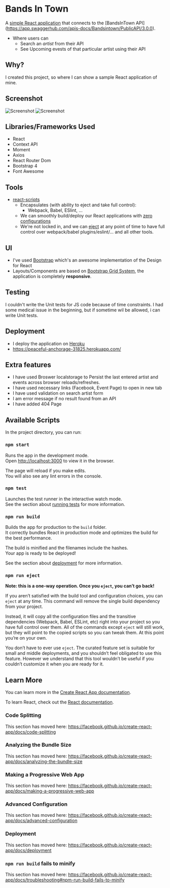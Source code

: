 # Bands In Town
A [simple React application](https://peaceful-anchorage-31825.herokuapp.com/) that connects to the [BandsInTown API] (https://app.swaggerhub.com/apis-docs/Bandsintown/PublicAPI/3.0.0).<br>
- Where users can
  - Search an *artist* from their API
  - See Upcoming evests of that particular artist using their API
 
## Why?
I created this project, so where I can show a sample React application of mine.

## Screenshot
![Screenshot](https://freeadscenter.com/bands-in-town/Screenshot_1.jpg)
![Screenshot](https://freeadscenter.com/bands-in-town/Screenshot_2.jpg)

## Libraries/Frameworks Used
- React
- Context API
- Moment
- Axios
- React Router Dom
- Bootstrap 4
- Font Awesome

## Tools
- [react-scripts](https://github.com/facebook/create-react-app/blob/master/README.md#getting-started)
  - Encapsulates (with ability to eject and take full control):
    - Webpack, Babel, ESlint, ...
  - We can smoothly build/deploy our React applications with [zero configurations](https://github.com/facebook/create-react-app#philosophy)
  - We're not locked in, and we can [eject](https://github.com/facebook/create-react-app/blob/master/packages/react-scripts/template/README.md#npm-run-eject) at any point of time to have full control over webpack/babel plugins/eslint/... and all other tools.

## UI
- I've used [Bootstrap](https://getbootstrap.com/) which's an awesome implementation of the Design for React
- Layouts/Components are based on [Bootstrap Grid System](https://getbootstrap.com/docs/4.1/layout/grid/), the application is completely **responsive**.

## Testing
I couldn't write the Unit tests for JS code because of time constraints. I had some medical issue in the beginning, but if sometime wil be allowed, i can write Unit tests.

## Deployment
- I deploy the application on [Heroku](https://www.heroku.com/)
- https://peaceful-anchorage-31825.herokuapp.com/

## Extra features
- I have used Broswer localstorage to Persist the last entered artist and events across browser reloads/refreshes.
- I have used necessary links (Facebook, Event Page) to open in new tab
- I have used validation on search artist form
- I am error message if no result found from an API
- I have added 404 Page

## Available Scripts

In the project directory, you can run:

### `npm start`

Runs the app in the development mode.<br>
Open [http://localhost:3000](http://localhost:3000) to view it in the browser.

The page will reload if you make edits.<br>
You will also see any lint errors in the console.

### `npm test`

Launches the test runner in the interactive watch mode.<br>
See the section about [running tests](https://facebook.github.io/create-react-app/docs/running-tests) for more information.

### `npm run build`

Builds the app for production to the `build` folder.<br>
It correctly bundles React in production mode and optimizes the build for the best performance.

The build is minified and the filenames include the hashes.<br>
Your app is ready to be deployed!

See the section about [deployment](https://facebook.github.io/create-react-app/docs/deployment) for more information.

### `npm run eject`

**Note: this is a one-way operation. Once you `eject`, you can’t go back!**

If you aren’t satisfied with the build tool and configuration choices, you can `eject` at any time. This command will remove the single build dependency from your project.

Instead, it will copy all the configuration files and the transitive dependencies (Webpack, Babel, ESLint, etc) right into your project so you have full control over them. All of the commands except `eject` will still work, but they will point to the copied scripts so you can tweak them. At this point you’re on your own.

You don’t have to ever use `eject`. The curated feature set is suitable for small and middle deployments, and you shouldn’t feel obligated to use this feature. However we understand that this tool wouldn’t be useful if you couldn’t customize it when you are ready for it.

## Learn More

You can learn more in the [Create React App documentation](https://facebook.github.io/create-react-app/docs/getting-started).

To learn React, check out the [React documentation](https://reactjs.org/).

### Code Splitting

This section has moved here: https://facebook.github.io/create-react-app/docs/code-splitting

### Analyzing the Bundle Size

This section has moved here: https://facebook.github.io/create-react-app/docs/analyzing-the-bundle-size

### Making a Progressive Web App

This section has moved here: https://facebook.github.io/create-react-app/docs/making-a-progressive-web-app

### Advanced Configuration

This section has moved here: https://facebook.github.io/create-react-app/docs/advanced-configuration

### Deployment

This section has moved here: https://facebook.github.io/create-react-app/docs/deployment

### `npm run build` fails to minify

This section has moved here: https://facebook.github.io/create-react-app/docs/troubleshooting#npm-run-build-fails-to-minify
